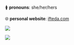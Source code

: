 🚺 **pronouns**: she/her/hers

🌐 **personal website**: [ifteda.com](https://ifteda.com/)

<a href="https://github.com/ifteda" target="_blank" rel="noopener noreferrer">
    <img src="https://komarev.com/ghpvc/?username=iftedae&color=1E2832&label=visitors">
</a>

![](https://hit.yhype.me/github/profile?user_id=33703032)
